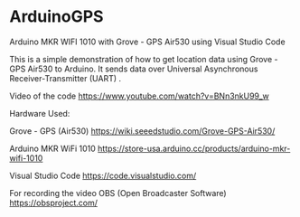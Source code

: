 # ArduinoGPS
Arduino MKR WIFI 1010 with Grove - GPS Air530 using Visual Studio Code

This is a simple demonstration of how to get location data using Grove - GPS Air530 to Arduino. It sends data over Universal Asynchronous Receiver-Transmitter (UART) . 

Video of the code
https://www.youtube.com/watch?v=BNn3nkU99_w

Hardware Used:

Grove - GPS (Air530)
  https://wiki.seeedstudio.com/Grove-GPS-Air530/

Arduino MKR WiFi 1010
https://store-usa.arduino.cc/products/arduino-mkr-wifi-1010

Visual Studio Code
  https://code.visualstudio.com/

For recording the video
OBS (Open Broadcaster Software) 
  https://obsproject.com/
